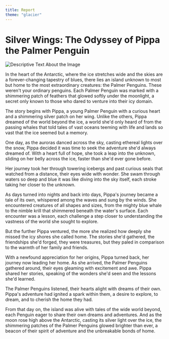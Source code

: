 ```yaml
---
title: Report
theme: "glacier"
---
```


# Silver Wings: The Odyssey of Pippa the Palmer Penguin

<img src="https://files.oaiusercontent.com/file-bcsC1Vak97xbBZCeV38TtG3F?se=2024-03-14T13%3A12%3A46Z&sp=r&sv=2021-08-06&sr=b&rscc=max-age%3D31536000%2C%20immutable&rscd=attachment%3B%20filename%3D6b83a799-c974-435a-8521-c8cc15a220f1.webp&sig=KAEGEBws1MNAHGw8nMgTfg2XgWIpXs5iTX3I0CfRENE%3D" alt="Descriptive Text About the Image" style="max-width: 80%; height: auto;">

In the heart of the Antarctic, where the ice stretches wide and the skies are a forever-changing tapestry of blues, there lies an island unknown to most but home to the most extraordinary creatures: the Palmer Penguins. These weren't your ordinary penguins. Each Palmer Penguin was marked with a shimmering patch of feathers that glowed softly under the moonlight, a secret only known to those who dared to venture into their icy domain.

The story begins with Pippa, a young Palmer Penguin with a curious heart and a shimmering silver patch on her wing. Unlike the others, Pippa dreamed of the world beyond the ice, a world she'd only heard of from the passing whales that told tales of vast oceans teeming with life and lands so vast that the ice seemed but a memory.

One day, as the auroras danced across the sky, casting ethereal lights over the snow, Pippa decided it was time to seek the adventure she'd always dreamed of. With a heart full of hope, she took a leap into the unknown, sliding on her belly across the ice, faster than she'd ever gone before.

Her journey took her through towering icebergs and past curious seals that watched from a distance, their eyes wide with wonder. She swam through waters so deep and blue it was like diving into the sky itself, each stroke taking her closer to the unknown.

As days turned into nights and back into days, Pippa's journey became a tale of its own, whispered among the waves and sung by the winds. She encountered creatures of all shapes and sizes, from the mighty blue whale to the nimble krill that shimmered beneath the water's surface. Each encounter was a lesson, each challenge a step closer to understanding the vastness of the world she sought to explore.

But the further Pippa ventured, the more she realized how deeply she missed the icy shores she called home. The stories she'd gathered, the friendships she'd forged, they were treasures, but they paled in comparison to the warmth of her family and friends.

With a newfound appreciation for her origins, Pippa turned back, her journey now leading her home. As she arrived, the Palmer Penguins gathered around, their eyes gleaming with excitement and awe. Pippa shared her stories, speaking of the wonders she'd seen and the lessons she'd learned.

The Palmer Penguins listened, their hearts alight with dreams of their own. Pippa's adventure had ignited a spark within them, a desire to explore, to dream, and to cherish the home they had.

From that day on, the island was alive with tales of the wide world beyond, each Penguin eager to share their own dreams and adventures. And as the moon rose high above the Antarctic, casting its silver light over the ice, the shimmering patches of the Palmer Penguins glowed brighter than ever, a beacon of their spirit of adventure and the unbreakable bonds of home.





